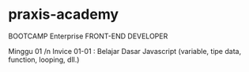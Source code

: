 # praxis-academy
BOOTCAMP Enterprise FRONT-END DEVELOPER

Minggu 01 /n
Invice 01-01  : Belajar Dasar Javascript (variable, tipe data, function, looping, dll.)
